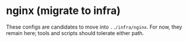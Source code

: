 <!--
TermiteTowers Continuous Code Management Header TEMPLATE
% ccm_modify_date: 2025-08-29 15:31:33 %
% ccm_author: mpegg %
% ccm_author_email: mpegg@hotmail.com %
% ccm_repo: https://github.com/mpegg007/TermiteTowers.git %
% ccm_branch: dev1 %
% ccm_object_id: infra/nginx/README.md:0 %
% ccm_commit_id: unknown %
% ccm_commit_count: 0 %
% ccm_commit_message: unknown %
% ccm_commit_author: unknown %
% ccm_commit_email: unknown %
% ccm_commit_date: 1970-01-01 00:00:00 +0000 %
% ccm_file_last_modified: 2025-08-29 15:31:33 %
% ccm_file_name: README.md %
% ccm_file_type: text/plain %
% ccm_file_encoding: us-ascii %
% ccm_file_eol: CRLF %
% ccm_path: infra/nginx/README.md %
% ccm_blob_sha: bd8fc741ea1a56833ffbee4aa0a395a588ed2768 %
% ccm_exec: no %
% ccm_size: 971 %
% ccm_tag:  %
tt-ccm.header.end
-->

# nginx (migrate to infra)

These configs are candidates to move into `../infra/nginx`.
For now, they remain here; tools and scripts should tolerate either path.
